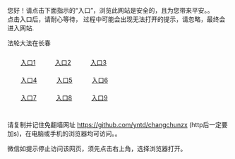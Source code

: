 您好！请点击下面指示的“入口”，浏览此网站是安全的，且为您带来平安。。 <br/>
点击入口后，请耐心等待， 过程中可能会出现无法打开的提示，请忽略，最终会进入网站. </br>

法轮大法在长春<br/>
<div style="padding:10px"><a style="margin:20px" target="_blank" href="https://d3bd1k5zvqyiuv.cloudfront.net/2Qpsp?jvzzz" id="ccLink1" rel="nofollow">入口1</a> <a target="_blank" style="margin:20px" href="https://d2h0wyga4djpkp.cloudfront.net/2Qpsp?vreiwg" id="ccLink2" rel="nofollow">入口2</a> <a style="margin:20px" target="_blank" href="https://d2gm8hu8c0ns9y.cloudfront.net/2Qpsp?ngviyn" id="ccLink3" rel="nofollow">入口3</a></div>

<div style="padding:10px" ><a style="margin:20px" target="_blank" href="https://d3bd1k5zvqyiuv.cloudfront.net/2Qpsp?jvzzz" id="ccLink4" rel="nofollow">入口4</a> <a style="margin:20px" href="https://d2h0wyga4djpkp.cloudfront.net/2Qpsp?vreiwg" target="_blank" id="ccLink5" rel="nofollow">入口5</a> <a style="margin:20px" href="https://d2gm8hu8c0ns9y.cloudfront.net/2Qpsp?ngviyn" target="_blank" id="ccLink6" rel="nofollow">入口6</a></div>

<div style="padding:10px"><a style="margin:20px" target="_blank" href="https://d3bd1k5zvqyiuv.cloudfront.net/2Qpsp?jvzzz" id="ccLink7" rel="nofollow">入口7</a> <a style="margin:20px" href="https://d2h0wyga4djpkp.cloudfront.net/2Qpsp?vreiwg" target="_blank" id="ccLink8" rel="nofollow">入口8</a> <a style="margin:20px" target="_blank" href="https://d2gm8hu8c0ns9y.cloudfront.net/2Qpsp?ngviyn" id="ccLink9" rel="nofollow">入口9</a></div>

<br/>



请复制并记住免翻墙网址 https://github.com/yntd/changchunzx (http后一定要加s)，在电脑或手机的浏览器均可访问。。<br/>

微信如提示停止访问该网页，须先点击右上角，选择浏览器打开。
